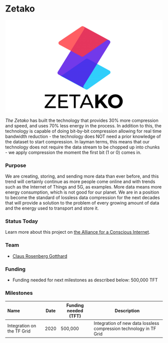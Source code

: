 # Zetako

![](img/zetako.jpg)

*The Zetako* has built the technology that provides 30% more compression and speed, and uses 70% less energy in the process. In addition to this, the technology is capable of doing bit-by-bit compression allowing for real time bandwidth reduction - the technology does NOT need a prior knowledge of the dataset to start compression. In layman terms, this means that our technology does not require the data stream to be chopped up into chunks - we apply compression the moment the first bit (1 or 0) comes in.

### Purpose

We are creating, storing, and sending more data than ever before, and this trend will certainly continue as more people come online and with trends such as the Internet of Things and 5G, as examples. More data means more energy consumption, which is not good for our planet.
We are in a position to become the standard of lossless data compression for the next decades that will provide a solution to the problem of every growing amount of data and the energy used to transport and store it.

### Status Today

Learn more about this project on [the Alliance for a Conscious Internet](https://www.consciousinternet.org/index.html#/projects/zetako).

### Team

- [Claus Rosenberg Gotthard](https://www.consciousinternet.org/#/people/claus_rosenberg_gotthard)

### Funding

- Funding needed for next milestones as described below: 500,000 TFT

### Milestones

| Name                       | Date | Funding needed (TFT) | Description                                                        |
| :------------------------- | ---- | -------------------- | ------------------------------------------------------------------ |
| Integration on the TF Grid | 2020 | 500,000              | Integration of new data lossless compression technology in TF Grid |